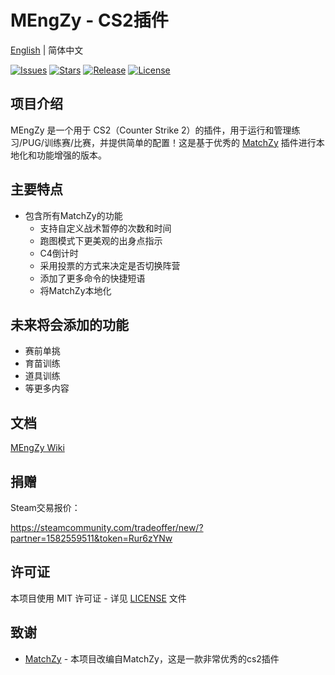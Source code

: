 # MEngZy - CS2插件

[English](README_EN.md) | 简体中文

[![Issues](https://img.shields.io/github/issues/MEngYangX/MEngZy?style=flat-square&label=Issues)](https://github.com/MEngYangX/MEngZy/issues)
[![Stars](https://img.shields.io/github/stars/MEngYangX/MEngZy?style=flat-square&label=Stars)](https://github.com/MEngYangX/MEngZy/stargazers)
[![Release](https://img.shields.io/github/v/release/MEngYangX/MEngZy?style=flat-square&label=Release)](https://github.com/MEngYangX/MEngZy/releases)
[![License](https://img.shields.io/github/license/MEngYangX/MEngZy?style=flat-square&label=License)](https://github.com/MEngYangX/MEngZy/blob/main/LICENSE)

## 项目介绍

MEngZy 是一个用于 CS2（Counter Strike 2）的插件，用于运行和管理练习/PUG/训练赛/比赛，并提供简单的配置！这是基于优秀的 [MatchZy](https://github.com/shobhit-pathak/MatchZy) 插件进行本地化和功能增强的版本。

## 主要特点

* 包含所有MatchZy的功能
  * 支持自定义战术暂停的次数和时间
  * 跑图模式下更美观的出身点指示
  * C4倒计时
  * 采用投票的方式来决定是否切换阵营
  * 添加了更多命令的快捷短语
  * 将MatchZy本地化

## 未来将会添加的功能

* 赛前单挑
* 育苗训练
* 道具训练
* 等更多内容

## 文档

[MEngZy Wiki](https://mengyangx.github.io/MEngZy/zh/)

## 捐赠

Steam交易报价：

https://steamcommunity.com/tradeoffer/new/?partner=1582559511&token=Rur6zYNw

## 许可证

本项目使用 MIT 许可证 - 详见 [LICENSE](LICENSE) 文件

## 致谢

* [MatchZy](https://github.com/shobhit-pathak/MatchZy) - 本项目改编自MatchZy，这是一款非常优秀的cs2插件